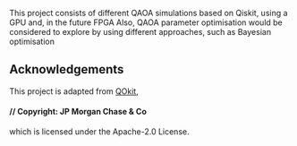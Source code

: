 

This project consists of different QAOA simulations based on Qiskit, using a GPU and, in the future FPGA
Also, QAOA parameter optimisation would be considered to explore by using different approaches, such as Bayesian optimisation


## Acknowledgements

This project is adapted from [QOkit](https://github.com/jpmorganchase/QOKit/tree/main), 
#### // Copyright: JP Morgan Chase & Co
which is licensed under the Apache-2.0 License.